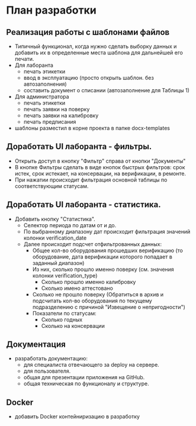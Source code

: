 # План разработки

## Реализация работы с шаблонами файлов
- Типичный функционал, когда нужно сделать выборку данных и добавить их в определенные места шаблона для дальнейшей его печати.
- Для лаборанта
  - печать этикетки
  - ввод в эксплуатацию (просто открыть шаблон. без автозаполнения)
  - составить документ о списании (автозаполнение для Таблицы 1)
- Для администратора
  - печать этикетки
  - печать заявки на поверку
  - печать заявки на калибровку
  - печать предписания
- шаблоны разместил в корне проекта в папке docx-templates

## Доработать UI лаборанта - фильтры.

- Открыть доступ в кнопку "Фильтр" справа от кнопки "Документы"
- В кнопке Фильтры сделать в виде кнопок быстрых фильтров: срок истек, срок истекает, на консервации, на верификации, в ремонте.
- При нажатии происходит фильтрация основной таблицы по соответствующим статусам.

## Доработать UI лаборанта - статистика.
- Добавить кнопку "Статистика". 
  - Селектор периода по датам от и до.
  - По выбранному диапазону дат происходит фильтрация значений колонки verification_date
  - Далее происходит подсчет отфильтрованных данных:
      - Общее кол-во оборудования прошедших верификацию (то оборудование, дата верификации которого попадает в заданный диапазон)
      - Из них, сколько прошло именно поверку (см. значения колонки verification_type)
        - Сколько прошло именно калибровку
        - Сколько имено аттестовано
      - Сколько не прошло поверку (Обратиться в архив и подсчитать кол-во оборудования по текущему подразделению с причиной "Извещение о непригодности")
      - Показатели по статусам:
        - Сколько годных
        - Сколько на консервации
      
## Документация
- разработать документацию:
  - для специалиста отвечающего за deploy на сервере.
  - для пользователя.
  - общая для презентации приложения на GitHub.
  - общая техническая по функционалу и структуре.


## Docker
- добавить Docker контейниризацию в разработку
